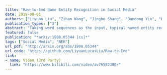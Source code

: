 ```yaml
---
title: "Raw-to-End Name Entity Recognition in Social Media"
date: 2019-08-01
authors: ["Liyuan Liu", "Zihan Wang", "Jingbo Shang", "Dandong Yin", "Heng Ji", "Xiang Ren", "Shaowen Wang", "Jiawei Han"]
publication_types: ["3"]
abstract: "Taking word sequences as the input, typical named entity recognition (NER) models neglect errors from pre-processing (e.g., tokenization). However, these errors can influence the model performance greatly, especially for noisy texts like tweets. Here, we introduce Neural-Char-CRF, a raw-to-end framework that is more robust to pre-processing errors. It takes raw character sequences as inputs and makes end-to-end predictions. Word embedding and contextualized representation models are further tailored to capture textual signals for each character instead of each word. Our model neither requires the conversion from character sequences to word sequences, nor assumes tokenizer can correctly detect all word boundaries. Moreover, we observe our model performance remains unchanged after replacing tokenization with string matching, which demonstrates its potential to be tokenization-free. Extensive experimental results on two public datasets demonstrate the superiority of our proposed method over the state of the art. The implementations and datasets are made available at: https://github.com/LiyuanLucasLiu/Raw-to-End."
featured: false
publication: "*arXiv:1908.05344 [cs]*"
tags: ["Social Media", "NER"]
url_pdf: "http://arxiv.org/abs/1908.05344"
url_code: "https://github.com/LiyuanLucasLiu/Raw-to-End"
link:
- name: Video (3rd Party)
  link: "https://www.bilibili.com/video/av76582380/"
---
```


